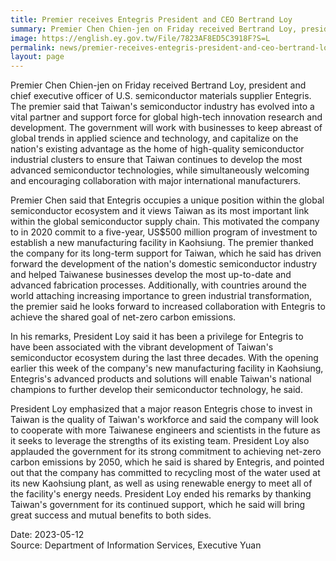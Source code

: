 ```yaml
---
title: Premier receives Entegris President and CEO Bertrand Loy
summary: Premier Chen Chien-jen on Friday received Bertrand Loy, president and chief executive officer of U.S. semiconductor materials supplier Entegris.
image: https://english.ey.gov.tw/File/7823AF8ED5C3918F?S=L
permalink: news/premier-receives-entegris-president-and-ceo-bertrand-loy/
layout: page
---
```

Premier Chen Chien-jen on Friday received Bertrand Loy, president and chief executive officer of U.S. semiconductor materials supplier Entegris. The premier said that Taiwan's semiconductor industry has evolved into a vital partner and support force for global high-tech innovation research and development. The government will work with businesses to keep abreast of global trends in applied science and technology, and capitalize on the nation's existing advantage as the home of high-quality semiconductor industrial clusters to ensure that Taiwan continues to develop the most advanced semiconductor technologies, while simultaneously welcoming and encouraging collaboration with major international manufacturers.

Premier Chen said that Entegris occupies a unique position within the global semiconductor ecosystem and it views Taiwan as its most important link within the global semiconductor supply chain. This motivated the company to in 2020 commit to a five-year, US$500 million program of investment to establish a new manufacturing facility in Kaohsiung. The premier thanked the company for its long-term support for Taiwan, which he said has driven forward the development of the nation's domestic semiconductor industry and helped Taiwanese businesses develop the most up-to-date and advanced fabrication processes. Additionally, with countries around the world attaching increasing importance to green industrial transformation, the premier said he looks forward to increased collaboration with Entegris to achieve the shared goal of net-zero carbon emissions.

In his remarks, President Loy said it has been a privilege for Entegris to have been associated with the vibrant development of Taiwan's semiconductor ecosystem during the last three decades. With the opening earlier this week of the company's new manufacturing facility in Kaohsiung, Entegris's advanced products and solutions will enable Taiwan's national champions to further develop their semiconductor technology, he said.

President Loy emphasized that a major reason Entegris chose to invest in Taiwan is the quality of Taiwan's workforce and said the company will look to cooperate with more Taiwanese engineers and scientists in the future as it seeks to leverage the strengths of its existing team. President Loy also applauded the government for its strong commitment to achieving net-zero carbon emissions by 2050, which he said is shared by Entegris, and pointed out that the company has committed to recycling most of the water used at its new Kaohsiung plant, as well as using renewable energy to meet all of the facility's energy needs. President Loy ended his remarks by thanking Taiwan's government for its continued support, which he said will bring great success and mutual benefits to both sides.

Date: 2023-05-12
<br/>
Source: Department of Information Services, Executive Yuan
